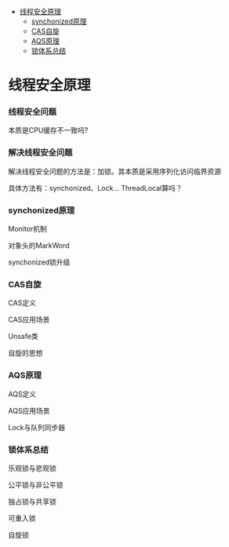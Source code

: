 - [线程安全原理](#线程安全原理)
  - [synchonized原理](#synchonized原理)
  - [CAS自旋](#CAS自旋)
  - [AQS原理](#AQS原理)
  - [锁体系总结](#锁体系总结)

# 线程安全原理

### 线程安全问题

本质是CPU缓存不一致吗?

### 解决线程安全问题

解决线程安全问题的方法是：加锁。其本质是采用序列化访问临界资源

具体方法有：synchonized、Lock...   ThreadLocal算吗？

### synchonized原理

Monitor机制

对象头的MarkWord

synchonized锁升级

### CAS自旋

CAS定义

CAS应用场景

Unsafe类

自旋的思想

### AQS原理

AQS定义

AQS应用场景

Lock与队列同步器

### 锁体系总结

乐观锁与悲观锁

公平锁与非公平锁

独占锁与共享锁

可重入锁

自旋锁

